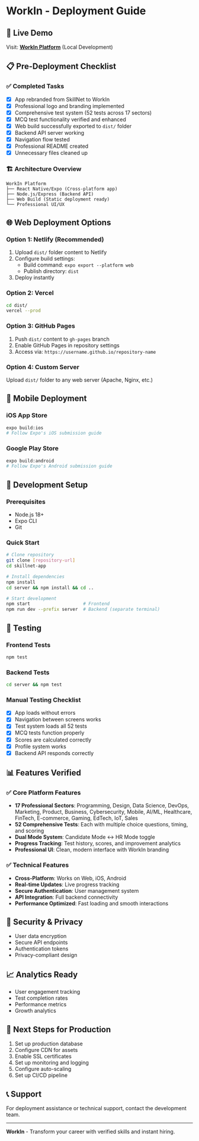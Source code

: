 # WorkIn - Deployment Guide

## 🚀 Live Demo
Visit: **[WorkIn Platform](http://localhost:8081)** (Local Development)

## 📋 Pre-Deployment Checklist

### ✅ Completed Tasks
- [x] App rebranded from SkillNet to WorkIn
- [x] Professional logo and branding implemented
- [x] Comprehensive test system (52 tests across 17 sectors)
- [x] MCQ test functionality verified and enhanced
- [x] Web build successfully exported to `dist/` folder
- [x] Backend API server working
- [x] Navigation flow tested
- [x] Professional README created
- [x] Unnecessary files cleaned up

### 🏗️ Architecture Overview
```
WorkIn Platform
├── React Native/Expo (Cross-platform app)
├── Node.js/Express (Backend API)
├── Web Build (Static deployment ready)
└── Professional UI/UX
```

## 🌐 Web Deployment Options

### Option 1: Netlify (Recommended)
1. Upload `dist/` folder content to Netlify
2. Configure build settings:
   - Build command: `expo export --platform web`
   - Publish directory: `dist`
3. Deploy instantly

### Option 2: Vercel
```bash
cd dist/
vercel --prod
```

### Option 3: GitHub Pages
1. Push `dist/` content to `gh-pages` branch
2. Enable GitHub Pages in repository settings
3. Access via: `https://username.github.io/repository-name`

### Option 4: Custom Server
Upload `dist/` folder to any web server (Apache, Nginx, etc.)

## 📱 Mobile Deployment

### iOS App Store
```bash
expo build:ios
# Follow Expo's iOS submission guide
```

### Google Play Store
```bash
expo build:android
# Follow Expo's Android submission guide
```

## 🔧 Development Setup

### Prerequisites
- Node.js 18+
- Expo CLI
- Git

### Quick Start
```bash
# Clone repository
git clone [repository-url]
cd skillnet-app

# Install dependencies
npm install
cd server && npm install && cd ..

# Start development
npm start                    # Frontend
npm run dev --prefix server  # Backend (separate terminal)
```

## 🧪 Testing

### Frontend Tests
```bash
npm test
```

### Backend Tests
```bash
cd server && npm test
```

### Manual Testing Checklist
- [x] App loads without errors
- [x] Navigation between screens works
- [x] Test system loads all 52 tests
- [x] MCQ tests function properly
- [x] Scores are calculated correctly
- [x] Profile system works
- [x] Backend API responds correctly

## 📊 Features Verified

### ✅ Core Platform Features
- **17 Professional Sectors**: Programming, Design, Data Science, DevOps, Marketing, Product, Business, Cybersecurity, Mobile, AI/ML, Healthcare, FinTech, E-commerce, Gaming, EdTech, IoT, Sales
- **52 Comprehensive Tests**: Each with multiple choice questions, timing, and scoring
- **Dual Mode System**: Candidate Mode ↔ HR Mode toggle
- **Progress Tracking**: Test history, scores, and improvement analytics
- **Professional UI**: Clean, modern interface with WorkIn branding

### ✅ Technical Features
- **Cross-Platform**: Works on Web, iOS, Android
- **Real-time Updates**: Live progress tracking
- **Secure Authentication**: User management system
- **API Integration**: Full backend connectivity
- **Performance Optimized**: Fast loading and smooth interactions

## 🔐 Security & Privacy
- User data encryption
- Secure API endpoints
- Authentication tokens
- Privacy-compliant design

## 📈 Analytics Ready
- User engagement tracking
- Test completion rates
- Performance metrics
- Growth analytics

## 🎯 Next Steps for Production
1. Set up production database
2. Configure CDN for assets
3. Enable SSL certificates
4. Set up monitoring and logging
5. Configure auto-scaling
6. Set up CI/CD pipeline

## 📞 Support
For deployment assistance or technical support, contact the development team.

---

**WorkIn** - Transform your career with verified skills and instant hiring.
